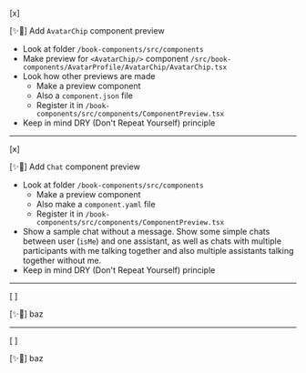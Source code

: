 [x]

[✨🤣] Add `AvatarChip` component preview

-   Look at folder `/book-components/src/components`
-   Make preview for `<AvatarChip/>` component `/src/book-components/AvatarProfile/AvatarChip/AvatarChip.tsx`
-   Look how other previews are made
    -   Make a preview component
    -   Also a `component.json` file
    -   Register it in `/book-components/src/components/ComponentPreview.tsx`
-   Keep in mind DRY (Don't Repeat Yourself) principle

---

[x]

[✨🤣] Add `Chat` component preview

-   Look at folder `/book-components/src/components`
    -   Make a preview component
    -   Also make a `component.yaml` file
    -   Register it in `/book-components/src/components/ComponentPreview.tsx`
-   Show a sample chat without a message. Show some simple chats between user (`isMe`) and one assistant, as well as chats with multiple participants with me talking together and also multiple assistants talking together without me.
-   Keep in mind DRY (Don't Repeat Yourself) principle

---

[ ]

[✨🤣] baz

---

[ ]

[✨🤣] baz
